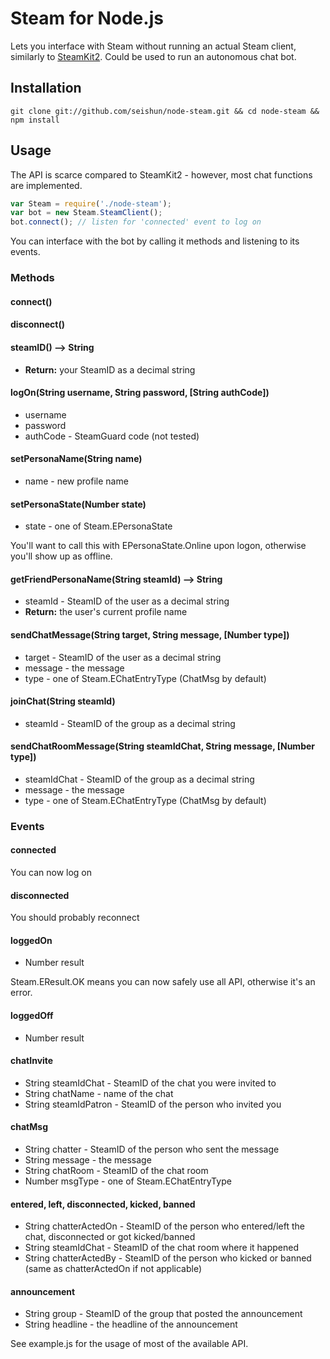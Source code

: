 # Steam for Node.js

Lets you interface with Steam without running an actual Steam client, similarly to [SteamKit2](https://bitbucket.org/VoiDeD/steamre/wiki/Home). Could be used to run an autonomous chat bot.

## Installation

```
git clone git://github.com/seishun/node-steam.git && cd node-steam && npm install
```
## Usage

The API is scarce compared to SteamKit2 - however, most chat functions are implemented.

```js
var Steam = require('./node-steam');
var bot = new Steam.SteamClient();
bot.connect(); // listen for 'connected' event to log on
```

You can interface with the bot by calling it methods and listening to its events.


### Methods

#### connect()

#### disconnect()

#### steamID() --> String
* **Return:** your SteamID as a decimal string

#### logOn(String username, String password, [String authCode])
* username
* password
* authCode - SteamGuard code (not tested)

#### setPersonaName(String name)
* name - new profile name

#### setPersonaState(Number state)
* state - one of Steam.EPersonaState

You'll want to call this with EPersonaState.Online upon logon, otherwise you'll show up as offline.

#### getFriendPersonaName(String steamId) --> String
* steamId - SteamID of the user as a decimal string
* **Return:** the user's current profile name

#### sendChatMessage(String target, String message, [Number type])
* target - SteamID of the user as a decimal string
* message - the message
* type - one of Steam.EChatEntryType (ChatMsg by default)

#### joinChat(String steamId)
* steamId - SteamID of the group as a decimal string

#### sendChatRoomMessage(String steamIdChat, String message, [Number type])
* steamIdChat - SteamID of the group as a decimal string
* message - the message
* type - one of Steam.EChatEntryType (ChatMsg by default)


### Events

#### connected
You can now log on

#### disconnected
You should probably reconnect

#### loggedOn
* Number result

Steam.EResult.OK means you can now safely use all API, otherwise it's an error.

#### loggedOff
* Number result

#### chatInvite
* String steamIdChat - SteamID of the chat you were invited to
* String chatName - name of the chat
* String steamIdPatron - SteamID of the person who invited you

#### chatMsg
* String chatter - SteamID of the person who sent the message
* String message - the message
* String chatRoom - SteamID of the chat room
* Number msgType - one of Steam.EChatEntryType

#### entered, left, disconnected, kicked, banned
* String chatterActedOn - SteamID of the person who entered/left the chat, disconnected or got kicked/banned
* String steamIdChat - SteamID of the chat room where it happened
* String chatterActedBy - SteamID of the person who kicked or banned (same as chatterActedOn if not applicable)

#### announcement
* String group - SteamID of the group that posted the announcement
* String headline - the headline of the announcement

See example.js for the usage of most of the available API.
